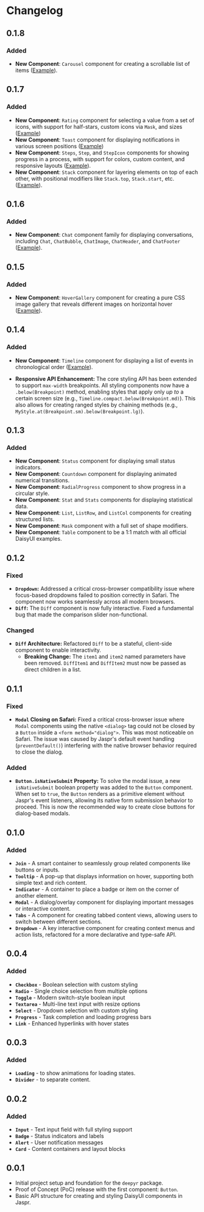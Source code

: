 # Changelog

## 0.1.8

### Added

* **New Component**: `Carousel` component for creating a scrollable list of items ([Example](https://deepyr-doc.web.app/components/carousel)).

## 0.1.7

### Added

* **New Component**: `Rating` component for selecting a value from a set of icons, with support for half-stars, custom icons via `Mask`, and sizes ([Example](https://deepyr-doc.web.app/components/rating))
* **New Component**: `Toast` component for displaying notifications in various screen positions ([Example](https://deepyr-doc.web.app/components/toast))
* **New Component**: `Steps`, `Step`, and `StepIcon` components for showing progress in a process, with support for colors, custom content, and responsive layouts ([Example](https://deepyr-doc.web.app/components/steps)).
* **New Component**: `Stack` component for layering elements on top of each other, with positional modifiers like `Stack.top`, `Stack.start`, etc. ([Example](https://deepyr-doc.web.app/components/stack)).

## 0.1.6

### Added

* **New Component**: `Chat` component family for displaying conversations, including `Chat`, `ChatBubble`, `ChatImage`, `ChatHeader`, and `ChatFooter` ([Example](https://deepyr-doc.web.app/components/chat)).

## 0.1.5

### Added

* **New Component**: `HoverGallery` component for creating a pure CSS image gallery that reveals different images on horizontal hover ([Example](https://deepyr-doc.web.app/components/hover-gallery)).

## 0.1.4

### Added

* **New Component**: `Timeline` component for displaying a list of events in chronological order ([Example](https://deepyr-doc.web.app/components/timeline)).

* **Responsive API Enhancement:** The core styling API has been extended to support `max-width` breakpoints. All styling components now have a `.below(Breakpoint)` method, enabling styles that apply only *up to* a certain screen size (e.g., `Timeline.compact.below(Breakpoint.md)`). This also allows for creating ranged styles by chaining methods (e.g., `MyStyle.at(Breakpoint.sm).below(Breakpoint.lg)`).

## 0.1.3

### Added

* **New Component**: `Status` component for displaying small status indicators.
* **New Component**: `Countdown` component for displaying animated numerical transitions.
* **New Component**: `RadialProgress` component to show progress in a circular style.
* **New Component**: `Stat` and `Stats` components for displaying statistical data.
* **New Component**: `List`, `ListRow`, and `ListCol` components for creating structured lists.
* **New Component**: `Mask` component with a full set of shape modifiers.
* **New Component**: `Table` component to be a 1:1 match with all official DaisyUI examples.

## 0.1.2

### Fixed

* **`Dropdown`:** Addressed a critical cross-browser compatibility issue where focus-based dropdowns failed to position correctly in Safari. The component now works seamlessly across all modern browsers.
* **`Diff`:** The `Diff` component is now fully interactive. Fixed a fundamental bug that made the comparison slider non-functional.

### Changed

* **`Diff` Architecture:** Refactored `Diff` to be a stateful, client-side component to enable interactivity.
  * **Breaking Change:** The `item1` and `item2` named parameters have been removed. `DiffItem1` and `DiffItem2` must now be passed as direct children in a list.

## 0.1.1

### Fixed

* **`Modal` Closing on Safari:** Fixed a critical cross-browser issue where `Modal` components using the native `<dialog>` tag could not be closed by a `Button` inside a `<form method="dialog">`. This was most noticeable on Safari. The issue was caused by Jaspr's default event handling (`preventDefault()`) interfering with the native browser behavior required to close the dialog.

### Added

* **`Button.isNativeSubmit` Property:** To solve the modal issue, a new `isNativeSubmit` boolean property was added to the `Button` component. When set to `true`, the `Button` renders as a primitive element without Jaspr's event listeners, allowing its native form submission behavior to proceed. This is now the recommended way to create close buttons for dialog-based modals.

## 0.1.0

### Added

* **`Join`** - A smart container to seamlessly group related components like buttons or inputs.
* **`Tooltip`** - A pop-up that displays information on hover, supporting both simple text and rich content.
* **`Indicator`** - A container to place a badge or item on the corner of another element.
* **`Modal`** - A dialog/overlay component for displaying important messages or interactive content.
* **`Tabs`** - A component for creating tabbed content views, allowing users to switch between different sections.
* **`Dropdown`** - A key interactive component for creating context menus and action lists, refactored for a more declarative and type-safe API.

## 0.0.4

### Added

* **`Checkbox`** - Boolean selection with custom styling
* **`Radio`** - Single choice selection from multiple options
* **`Toggle`** - Modern switch-style boolean input
* **`Textarea`** - Multi-line text input with resize options
* **`Select`** - Dropdown selection with custom styling
* **`Progress`** - Task completion and loading progress bars
* **`Link`** - Enhanced hyperlinks with hover states

## 0.0.3

### Added

* **`Loading`** - to show animations for loading states.
* **`Divider`** - to separate content.

## 0.0.2

### Added

* **`Input`** - Text input field with full styling support
* **`Badge`** - Status indicators and labels
* **`Alert`** - User notification messages
* **`Card`** - Content containers and layout blocks

## 0.0.1

* Initial project setup and foundation for the `deepyr` package.
* Proof of Concept (PoC) release with the first component: `Button`.
* Basic API structure for creating and styling DaisyUI components in Jaspr.
